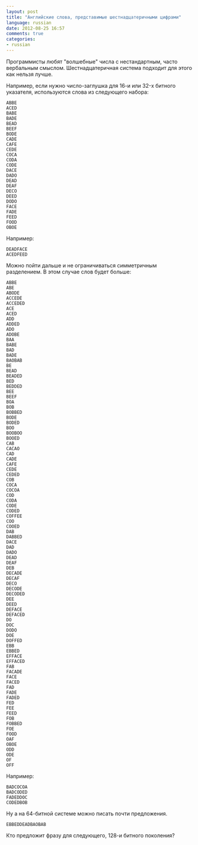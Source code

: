 ```yaml
---
layout: post
title: "Английские слова, представимые шестнадцатеричными цифрами"
language: russian
date: 2012-08-25 16:57
comments: true
categories: 
- russian
---
```

Программисты любят "волшебные" числа с нестандартным, часто вербальным смыслом. Шестнадцатеричная система подходит для этого как нельзя лучше.

Например, если нужно число-заглушка для 16-и или 32-x битного указателя, используются слова из следующего набора:

    ABBE
    ACED
    BABE
    BADE
    BEAD
    BEEF
    BODE
    CADE
    CAFE
    CEDE
    COCA
    CODA
    CODE
    DACE
    DADO
    DEAD
    DEAF
    DECO
    DEED
    DODO
    FACE
    FADE
    FEED
    FOOD
    OBOE

Например:

    DEADFACE
    ACEDFEED  

Можно пойти дальше и не ограничиваться симметричным разделением. В этом случае слов будет больше:

    ABBE
    ABE
    ABODE
    ACCEDE
    ACCEDED
    ACE
    ACED
    ADD
    ADDED
    ADO
    ADOBE
    BAA
    BABE
    BAD
    BADE
    BAOBAB
    BE
    BEAD
    BEADED
    BED
    BEDDED
    BEE
    BEEF
    BOA
    BOB
    BOBBED
    BODE
    BODED
    BOO
    BOOBOO
    BOOED
    CAB
    CACAO
    CAD
    CADE
    CAFE
    CEDE
    CEDED
    COB
    COCA
    COCOA
    COD
    CODA
    CODE
    CODED
    COFFEE
    COO
    COOED
    DAB
    DABBED
    DACE
    DAD
    DADO
    DEAD
    DEAF
    DEB
    DECADE
    DECAF
    DECO
    DECODE
    DECODED
    DEE
    DEED
    DEFACE
    DEFACED
    DO
    DOC
    DODO
    DOE
    DOFFED
    EBB
    EBBED
    EFFACE
    EFFACED
    FAB
    FACADE
    FACE
    FACED
    FAD
    FADE
    FADED
    FED
    FEE
    FEED
    FOB
    FOBBED
    FOE
    FOOD
    OAF
    OBOE
    ODD
    ODE
    OF
    OFF

Например:

    BADCOCOA
    BADCODED
    FADEDDOC
    CODEDBOB

Ну а на 64-битной системе можно писать почти предложения.

    EBBEDDEADBAOBAB
    
Кто предложит фразу для следующего, 128-и битного поколения?
